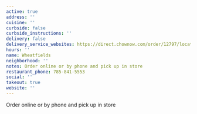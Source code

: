 ```yaml
---
active: true
address: ''
cuisine: ''
curbside: false
curbside_instructions: ''
delivery: false
delivery_service_websites: https://direct.chownow.com/order/12797/locations/17922
hours: ''
name: Wheatfields
neighborhood: ''
notes: Order online or by phone and pick up in store
restaurant_phone: 785-841-5553
social: ''
takeout: true
website: ''
---
```


Order online or by phone and pick up in store